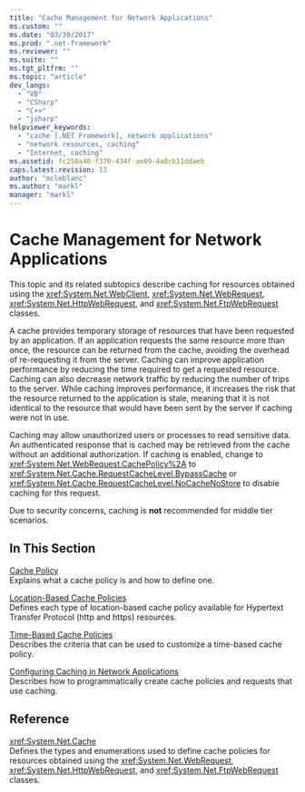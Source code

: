 ```yaml
---
title: "Cache Management for Network Applications"
ms.custom: ""
ms.date: "03/30/2017"
ms.prod: ".net-framework"
ms.reviewer: ""
ms.suite: ""
ms.tgt_pltfrm: ""
ms.topic: "article"
dev_langs: 
  - "VB"
  - "CSharp"
  - "C++"
  - "jsharp"
helpviewer_keywords: 
  - "cache [.NET Framework], network applications"
  - "network resources, caching"
  - "Internet, caching"
ms.assetid: fc258a40-f370-434f-ae09-4a8cb11ddaeb
caps.latest.revision: 13
author: "mcleblanc"
ms.author: "markl"
manager: "markl"
---
```

# Cache Management for Network Applications
This topic and its related subtopics describe caching for resources obtained using the <xref:System.Net.WebClient>, <xref:System.Net.WebRequest>, <xref:System.Net.HttpWebRequest>, and <xref:System.Net.FtpWebRequest> classes.  
  
 A cache provides temporary storage of resources that have been requested by an application. If an application requests the same resource more than once, the resource can be returned from the cache, avoiding the overhead of re-requesting it from the server. Caching can improve application performance by reducing the time required to get a requested resource. Caching can also decrease network traffic by reducing the number of trips to the server. While caching improves performance, it increases the risk that the resource returned to the application is stale, meaning that it is not identical to the resource that would have been sent by the server if caching were not in use.  
  
 Caching may allow unauthorized users or processes to read sensitive data. An authenticated response that is cached may be retrieved from the cache without an additional authorization. If caching is enabled, change to <xref:System.Net.WebRequest.CachePolicy%2A> to <xref:System.Net.Cache.RequestCacheLevel.BypassCache> or <xref:System.Net.Cache.RequestCacheLevel.NoCacheNoStore> to disable caching for this request.  
  
 Due to security concerns, caching is **not** recommended for middle tier scenarios.  
  
## In This Section  
 [Cache Policy](../../../docs/framework/network-programming/cache-policy.md)  
 Explains what a cache policy is and how to define one.  
  
 [Location-Based Cache Policies](../../../docs/framework/network-programming/location-based-cache-policies.md)  
 Defines each type of location-based cache policy available for Hypertext Transfer Protocol (http and https) resources.  
  
 [Time-Based Cache Policies](../../../docs/framework/network-programming/time-based-cache-policies.md)  
 Describes the criteria that can be used to customize a time-based cache policy.  
  
 [Configuring Caching in Network Applications](../../../docs/framework/network-programming/configuring-caching-in-network-applications.md)  
 Describes how to programmatically create cache policies and requests that use caching.  
  
## Reference  
 <xref:System.Net.Cache>  
 Defines the types and enumerations used to define cache policies for resources obtained using the <xref:System.Net.WebRequest>, <xref:System.Net.HttpWebRequest>, and <xref:System.Net.FtpWebRequest> classes.
